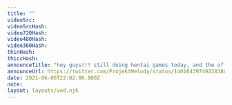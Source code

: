 ```yaml
---
title: ""
videoSrc: 
videoSrcHash: 
video720Hash: 
video480Hash: 
video360Hash: 
thinHash: 
thiccHash: 
announceTitle: "hey guys!!! still doing hentai games today, and the official sponsored one is rescheduled for the 11th. i'm live, let's see some 3D modeled tiddies (not just mine). "
announceUrl: https://twitter.com/ProjektMelody/status/1401643974922838019
date: 2021-06-06T22:02:00.000Z
note: 
layout: layouts/vod.njk
---
```

